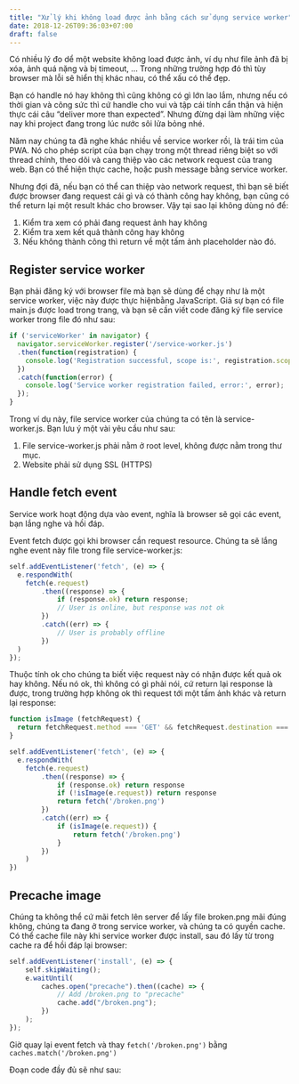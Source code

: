 ```yaml
---
title: "Xử lý khi không load được ảnh bằng cách sử dụng service worker"
date: 2018-12-26T09:36:03+07:00
draft: false
---
```


Có nhiều lý đo dể một website không load được ảnh, ví dụ như file ảnh đã bị xóa, ảnh quá nặng và bị timeout, … Trong những trường hợp đó thì tùy browser mà lỗi sẽ hiển thị khác nhau, có thể xấu có thể đẹp.

Bạn có handle nó hay không thì cũng không có gì lớn lao lắm, nhưng nếu có thời gian và công sức thì cứ handle cho vui và tập cái tính cẩn thận và hiện thực cái câu “deliver more than expected”. Nhưng đừng dại làm những việc nay khi project đang trong lúc nước sôi lửa bỏng nhé.

Năm nay chúng ta đã nghe khác nhiều về service worker rồi, là trái tim của PWA. Nó cho phép script của bạn chạy trong một thread riêng biệt so với thread chính, theo dõi và cang thiệp vào các network request của trang web. Bạn có thể hiện thực cache, hoặc push message bằng service worker.

Nhưng đợi đã, nếu bạn có thể can thiệp vào network request, thì bạn sẽ biết được browser đang request cái gì và có thành công hay không, bạn cũng có thể return lại một result khác cho browser. Vậy tại sao lại không dùng nó để:

1. Kiểm tra xem có phải đang request ảnh hay không
2. Kiểm tra xem kết quả thành công hay không
3. Nếu không thành công thì return về một tấm ảnh placeholder nào đó.

## Register service worker

Bạn phải đăng ký với browser file mà bạn sẽ dùng để chạy như là một service worker, việc này được thực hiệnbằng JavaScript. Giả sự bạn có file main.js được load trong trang, và bạn sẽ cần viết code đăng ký file service worker trong file đó như sau:

```js
if ('serviceWorker' in navigator) {
  navigator.serviceWorker.register('/service-worker.js')
  .then(function(registration) {
    console.log('Registration successful, scope is:', registration.scope);
  })
  .catch(function(error) {
    console.log('Service worker registration failed, error:', error);
  });
}
```

Trong ví dụ này, file service worker của chúng ta có tên là service-worker.js. Bạn lưu ý một vài yêu cầu như sau:

1. File service-worker.js phải nằm ở root level, không được nằm trong thư mục.
2. Website phải sử dụng SSL (HTTPS)

## Handle fetch event

Service work hoạt động dựa vào event, nghĩa là browser sẽ gọi các event, bạn lắng nghe và hồi đáp.

Event fetch được gọi khi browser cần request resource. Chúng ta sẽ lắng nghe event này file trong file service-worker.js:

```js
self.addEventListener('fetch', (e) => {
  e.respondWith(
    fetch(e.request)
        .then((response) => {
            if (response.ok) return response;
            // User is online, but response was not ok
        })
        .catch((err) => {
            // User is probably offline
        })
  )
});
```

Thuộc tính ok cho chúng ta biết việc request này có nhận được kết quả ok hay không. Nếu nó ok, thì không có gì phải nói, cứ return lại response là được, trong trường hợp không ok thì request tới một tấm ảnh khác và return lại response:

```js
function isImage (fetchRequest) {
  return fetchRequest.method === 'GET' && fetchRequest.destination === 'image'
}

self.addEventListener('fetch', (e) => {
  e.respondWith(
    fetch(e.request)
        .then((response) => {
            if (response.ok) return response
            if (!isImage(e.request)) return response
            return fetch('/broken.png')
        })
        .catch((err) => {
            if (isImage(e.request)) {
                return fetch('/broken.png')
            }
        })
    )
})
```

## Precache image

Chúng ta không thể cứ mãi fetch lên server để lấy file broken.png mãi đúng không, chúng ta đang ở trong service worker, và chúng ta có quyền cache. Có thể cache file này khi service worker được install, sau đó lấy từ trong cache ra để hồi đáp lại browser:

```js
self.addEventListener('install', (e) => {
    self.skipWaiting();
    e.waitUntil(
        caches.open("precache").then((cache) => {
            // Add /broken.png to "precache"
            cache.add("/broken.png");
        })
    );
});
```

Giờ quay lại event fetch và thay `fetch('/broken.png')` bằng `caches.match('/broken.png')`

Đoạn code đầy đủ sẽ như sau: